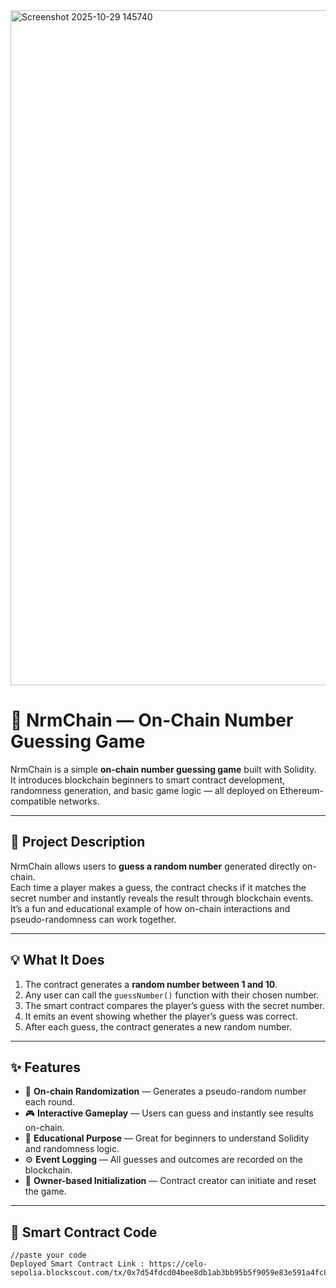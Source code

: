 <img width="1920" height="1080" alt="Screenshot 2025-10-29 145740" src="https://github.com/user-attachments/assets/dc624145-daf3-4511-bb5e-4c6a56271a92" />


# 🎲 NrmChain — On-Chain Number Guessing Game

NrmChain is a simple **on-chain number guessing game** built with Solidity.  
It introduces blockchain beginners to smart contract development, randomness generation, and basic game logic — all deployed on Ethereum-compatible networks.

---

## 🚀 Project Description

NrmChain allows users to **guess a random number** generated directly on-chain.  
Each time a player makes a guess, the contract checks if it matches the secret number and instantly reveals the result through blockchain events.  
It’s a fun and educational example of how on-chain interactions and pseudo-randomness can work together.

---

## 💡 What It Does

1. The contract generates a **random number between 1 and 10**.  
2. Any user can call the `guessNumber()` function with their chosen number.  
3. The smart contract compares the player’s guess with the secret number.  
4. It emits an event showing whether the player’s guess was correct.  
5. After each guess, the contract generates a new random number.

---

## ✨ Features

- 🔢 **On-chain Randomization** — Generates a pseudo-random number each round.  
- 🎮 **Interactive Gameplay** — Users can guess and instantly see results on-chain.  
- 🧠 **Educational Purpose** — Great for beginners to understand Solidity and randomness logic.  
- ⚙️ **Event Logging** — All guesses and outcomes are recorded on the blockchain.  
- 🔐 **Owner-based Initialization** — Contract creator can initiate and reset the game.  

---

## 🧱 Smart Contract Code

```solidity
//paste your code
Deployed Smart Contract Link : https://celo-sepolia.blockscout.com/tx/0x7d54fdcd04bee8db1ab3bb95b5f9059e83e591a4fc8b317a4ed1ed06964799c5
